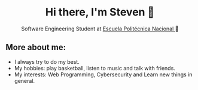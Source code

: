 <h1 align="center"> 
  Hi there, I'm Steven 🙌
</h1>
<p align="center"> 
  Software Engineering Student at <a href="https://www.epn.edu.ec/">Escuela Politécnica Nacional </a> 💠
</p>

## More about me:  
- I always try to do my best. 
- My hobbies: play basketball, listen to music and talk with friends.
- My interests: Web Programming, Cybersecurity and Learn new things in general. 
